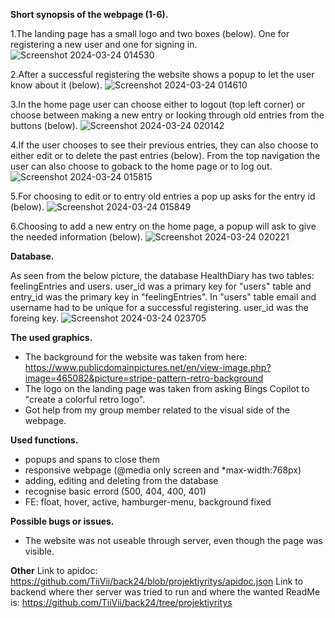 **Short synopsis of the webpage (1-6).**

  1.The landing page has a small logo and two boxes (below). One for registering a new user and one for signing in.
  ![Screenshot 2024-03-24 014530](https://github.com/TiiVii/vite/assets/111729213/7d4ea401-2c8c-444f-af68-746f3b250655)
  
  2.After a successful registering the website shows a popup to let the user know about it (below).
  ![Screenshot 2024-03-24 014610](https://github.com/TiiVii/vite/assets/111729213/43d3d4dd-98c3-45b1-a86e-40491523cd45)
  
  3.In the home page user can choose either to logout (top left corner) or 
  choose between making a new entry or looking through old entries from the buttons (below).
  ![Screenshot 2024-03-24 020142](https://github.com/TiiVii/vite/assets/111729213/09e50876-d8f4-4917-a20d-547fb0bea350)
  
  4.If the user chooses to see their previous entries, they can also choose to either edit or to delete the past entries (below). 
  From the top navigation the user can also choose to goback to the home page or to log out.
  ![Screenshot 2024-03-24 015815](https://github.com/TiiVii/vite/assets/111729213/e949da0c-71f4-4007-829d-956f9e42eb85)
  
  5.For choosing to edit or to entry old entries a pop up asks for the entry id (below).
  ![Screenshot 2024-03-24 015849](https://github.com/TiiVii/vite/assets/111729213/e1162db7-633d-423e-abc0-0f90fa60978b)
  
  6.Choosing to add a new entry on the home page, a popup will ask to give the needed information (below).
  ![Screenshot 2024-03-24 020221](https://github.com/TiiVii/vite/assets/111729213/833d1285-152c-440d-8060-91f970aa405e)

**Database.**

  As seen from the below picture, the database HealthDiary has two tables: feelingEntries and users. 
  user_id was a primary key for "users" table and entry_id was the primary key in "feelingEntries". 
  In "users" table email and username had to be unique for a successful registering. user_id was the foreing key.
  ![Screenshot 2024-03-24 023705](https://github.com/TiiVii/vite/assets/111729213/4ecf5da1-ca1e-42ea-8dbf-494d775bdc23)

**The used graphics.**
  - The background for the website was taken from here: 
    https://www.publicdomainpictures.net/en/view-image.php?image=465082&picture=stripe-pattern-retro-background
  - The logo on the landing page was taken from asking Bings Copilot to "create a colorful retro logo".
  - Got help from my group member related to the visual side of the webpage.

**Used functions.**
  - popups and spans to close them
  - responsive webpage (@media only screen and *max-width:768px)
  - adding, editing and deleting from the database
  - recognise basic errord (500, 404, 400, 401)
  - FE: float, hover, active, hamburger-menu, background fixed

**Possible bugs or issues.**
  - The website was not useable through server, even though the page was visible.

**Other**
Link to apidoc: https://github.com/TiiVii/back24/blob/projektiyritys/apidoc.json
Link to backend where ther server was tried to run and where the wanted ReadMe is: https://github.com/TiiVii/back24/tree/projektiyritys

